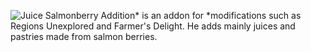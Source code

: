 ![Juice](https://cdn.modrinth.com/data/cached_images/2f08b48a726724108ce0fea4bee3bd0d9414ada8.png)
Salmonberry Addition* is an addon for *modifications such as Regions Unexplored and Farmer's Delight. He adds mainly juices and pastries made from salmon berries.